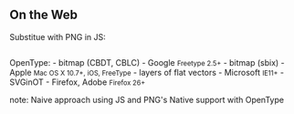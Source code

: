 ## On the Web
Substitue with PNG in JS:
<pre><code><script src="//twemoji.maxcdn.com/twemoji.min.js"></script></code></pre>

<div>
OpenType:
- bitmap (CBDT, CBLC) - Google <small class="v">Freetype 2.5+</small>
- bitmap (sbix) - Apple <small class="v">Mac OS X 10.7+, iOS, FreeType</small>
- layers of flat vectors - Microsoft <small class="v">IE11+</small>
- SVGinOT - Firefox, Adobe <small class="v">Firefox 26+</small>

</div> <!-- .element: class="fragment" data-fragment-index="0" -->


note:
    Naive approach using JS and PNG's
    Native support with OpenType
